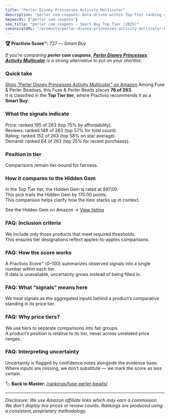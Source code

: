 ```yaml
---
title: "Perler Disney Princesses Activity Multicolor"
description: "perler com coupons: Data-driven within Top Tier ranking using the Practivio Score™. Positioned by quality, value, demand, findability, momentum."
keywords: ["perler com coupons"]
seo_title: "perler com coupons — Smart Buy Top Tier (2025)"
canonicalURL: "/products/perler-disney-princesses-activity-multicolor-B0BX7CG5VD/"
---
```


**🏆 Practivio Score™:** 727 — _Smart Buy_


*If you're comparing **perler com coupons**, **[Perler Disney Princesses Activity Multicolor](https://www.amazon.com/dp/B0BX7CG5VD?tag=practivio-20)** is a strong alternative to put on your shortlist.*
### Quick take
[Shop “Perler Disney Princesses Activity Multicolor” on Amazon](https://www.amazon.com/dp/B0BX7CG5VD?tag=practivio-20)
Among Fuse & Perler Beadses, this Fuse & Perler Beads places **76 of 263**.  
It is classified in the **Top Tier tier**, where Practivio recommends it as a **Smart Buy**.

### What the signals indicate
Price: ranked 195 of 263 (top 75% by affordability).  
Reviews: ranked 149 of 263 (top 57% for total count).  
Rating: ranked 152 of 263 (top 58% on star average).  
Demand: ranked 64 of 263 (top 25% for recent purchases).

### Position in tier
Comparisons remain tier-bound for fairness.

### How it compares to the Hidden Gem
In the Top Tier tier, the Hidden Gem is rated at 897.00.  
This pick trails the Hidden Gem by 170.00 points.  
This comparison helps clarify how the item stacks up in context.  

See the Hidden Gem on Amazon → [View listing](https://www.amazon.com/dp/B000ZDME7Y?tag=practivio-20)

### FAQ: Inclusion criteria
We include only those products that meet required thresholds.  
This ensures tier designations reflect apples-to-apples comparisons.

### FAQ: How the score works
A Practivio Score™ (0–100) summarizes observed signals into a single number within each tier.  
If data is unavailable, uncertainty grows instead of being filled in.

### FAQ: What “signals” means here
We treat signals as the aggregated inputs behind a product’s comparative standing in its price tier.

### FAQ: Why price tiers?
We use tiers to separate comparisons into fair groups.  
A product’s position is relative to its tier, never across unrelated price ranges.

### FAQ: Interpreting uncertainty
Uncertainty is flagged by confidence notes alongside the evidence base.  
Where inputs are missing, we don’t substitute — we mark the score as less certain.


🏷️ **Back to Master:** [/rankings/fuse-perler-beads/](/rankings/fuse-perler-beads/)

---
_Disclosure: We use Amazon affiliate links which may earn a commission. We don’t display live prices or review counts. Rankings are produced using a consistent, proprietary methodology._
